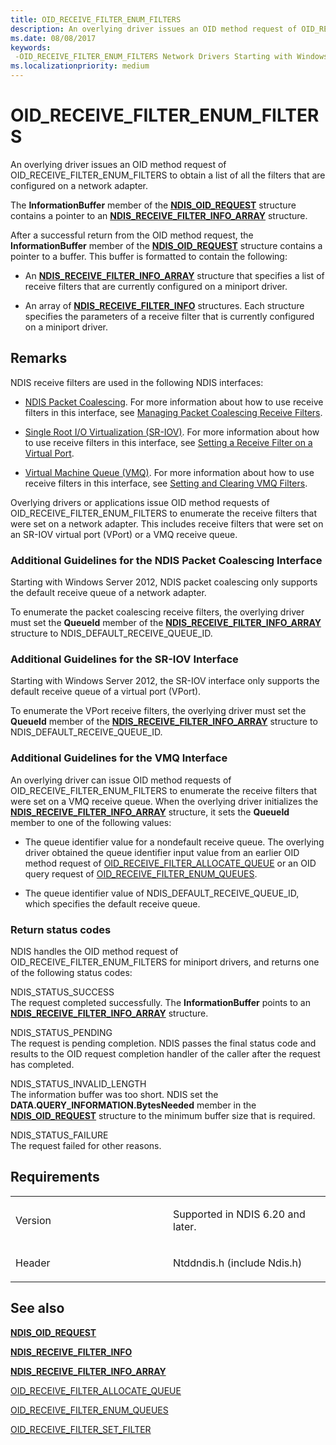 ```yaml
---
title: OID_RECEIVE_FILTER_ENUM_FILTERS
description: An overlying driver issues an OID method request of OID_RECEIVE_FILTER_ENUM_FILTERS to obtain a list of all the filters that are configured on a network adapter.
ms.date: 08/08/2017
keywords: 
 -OID_RECEIVE_FILTER_ENUM_FILTERS Network Drivers Starting with Windows Vista
ms.localizationpriority: medium
---
```


# OID\_RECEIVE\_FILTER\_ENUM\_FILTERS


An overlying driver issues an OID method request of OID\_RECEIVE\_FILTER\_ENUM\_FILTERS to obtain a list of all the filters that are configured on a network adapter.

The **InformationBuffer** member of the [**NDIS\_OID\_REQUEST**](/windows-hardware/drivers/ddi/ndis/ns-ndis-_ndis_oid_request) structure contains a pointer to an [**NDIS\_RECEIVE\_FILTER\_INFO\_ARRAY**](/windows-hardware/drivers/ddi/ntddndis/ns-ntddndis-_ndis_receive_filter_info_array) structure.

After a successful return from the OID method request, the **InformationBuffer** member of the [**NDIS\_OID\_REQUEST**](/windows-hardware/drivers/ddi/ndis/ns-ndis-_ndis_oid_request) structure contains a pointer to a buffer. This buffer is formatted to contain the following:

-   An [**NDIS\_RECEIVE\_FILTER\_INFO\_ARRAY**](/windows-hardware/drivers/ddi/ntddndis/ns-ntddndis-_ndis_receive_filter_info_array) structure that specifies a list of receive filters that are currently configured on a miniport driver.

-   An array of [**NDIS\_RECEIVE\_FILTER\_INFO**](/windows-hardware/drivers/ddi/ntddndis/ns-ntddndis-_ndis_receive_filter_info) structures. Each structure specifies the parameters of a receive filter that is currently configured on a miniport driver.

## Remarks

NDIS receive filters are used in the following NDIS interfaces:

-   [NDIS Packet Coalescing](./ndis-packet-coalescing.md). For more information about how to use receive filters in this interface, see [Managing Packet Coalescing Receive Filters](./guidelines-for-managing-packet-coalescing-receive-filters.md).

-   [Single Root I/O Virtualization (SR-IOV)](./single-root-i-o-virtualization--sr-iov-.md). For more information about how to use receive filters in this interface, see [Setting a Receive Filter on a Virtual Port](./setting-a-receive-filter-on-a-virtual-port.md).

-   [Virtual Machine Queue (VMQ)](./virtual-machine-queue--vmq--in-ndis-6-20.md). For more information about how to use receive filters in this interface, see [Setting and Clearing VMQ Filters](./setting-and-clearing-vmq-filters.md).

Overlying drivers or applications issue OID method requests of OID\_RECEIVE\_FILTER\_ENUM\_FILTERS to enumerate the receive filters that were set on a network adapter. This includes receive filters that were set on an SR-IOV virtual port (VPort) or a VMQ receive queue.

### Additional Guidelines for the NDIS Packet Coalescing Interface

Starting with Windows Server 2012, NDIS packet coalescing only supports the default receive queue of a network adapter.

To enumerate the packet coalescing receive filters, the overlying driver must set the **QueueId** member of the [**NDIS\_RECEIVE\_FILTER\_INFO\_ARRAY**](/windows-hardware/drivers/ddi/ntddndis/ns-ntddndis-_ndis_receive_filter_info_array) structure to NDIS\_DEFAULT\_RECEIVE\_QUEUE\_ID.

### Additional Guidelines for the SR-IOV Interface

Starting with Windows Server 2012, the SR-IOV interface only supports the default receive queue of a virtual port (VPort).

To enumerate the VPort receive filters, the overlying driver must set the **QueueId** member of the [**NDIS\_RECEIVE\_FILTER\_INFO\_ARRAY**](/windows-hardware/drivers/ddi/ntddndis/ns-ntddndis-_ndis_receive_filter_info_array) structure to NDIS\_DEFAULT\_RECEIVE\_QUEUE\_ID.

### Additional Guidelines for the VMQ Interface

An overlying driver can issue OID method requests of OID\_RECEIVE\_FILTER\_ENUM\_FILTERS to enumerate the receive filters that were set on a VMQ receive queue. When the overlying driver initializes the [**NDIS\_RECEIVE\_FILTER\_INFO\_ARRAY**](/windows-hardware/drivers/ddi/ntddndis/ns-ntddndis-_ndis_receive_filter_info_array) structure, it sets the **QueueId** member to one of the following values:

-   The queue identifier value for a nondefault receive queue. The overlying driver obtained the queue identifier input value from an earlier OID method request of [OID\_RECEIVE\_FILTER\_ALLOCATE\_QUEUE](oid-receive-filter-allocate-queue.md) or an OID query request of [OID\_RECEIVE\_FILTER\_ENUM\_QUEUES](oid-receive-filter-enum-queues.md).

-   The queue identifier value of NDIS\_DEFAULT\_RECEIVE\_QUEUE\_ID, which specifies the default receive queue.

### Return status codes

NDIS handles the OID method request of OID\_RECEIVE\_FILTER\_ENUM\_FILTERS for miniport drivers, and returns one of the following status codes:

<a href="" id="ndis-status-success"></a>NDIS\_STATUS\_SUCCESS  
The request completed successfully. The **InformationBuffer** points to an [**NDIS\_RECEIVE\_FILTER\_INFO\_ARRAY**](/windows-hardware/drivers/ddi/ntddndis/ns-ntddndis-_ndis_receive_filter_info_array) structure.

<a href="" id="ndis-status-pending"></a>NDIS\_STATUS\_PENDING  
The request is pending completion. NDIS passes the final status code and results to the OID request completion handler of the caller after the request has completed.

<a href="" id="ndis-status-invalid-length"></a>NDIS\_STATUS\_INVALID\_LENGTH  
The information buffer was too short. NDIS set the **DATA.QUERY\_INFORMATION.BytesNeeded** member in the [**NDIS\_OID\_REQUEST**](/windows-hardware/drivers/ddi/ndis/ns-ndis-_ndis_oid_request) structure to the minimum buffer size that is required.

<a href="" id="ndis-status-failure"></a>NDIS\_STATUS\_FAILURE  
The request failed for other reasons.

## Requirements

<table>
<colgroup>
<col width="50%" />
<col width="50%" />
</colgroup>
<tbody>
<tr class="odd">
<td><p>Version</p></td>
<td><p>Supported in NDIS 6.20 and later.</p></td>
</tr>
<tr class="even">
<td><p>Header</p></td>
<td>Ntddndis.h (include Ndis.h)</td>
</tr>
</tbody>
</table>

## See also


[**NDIS\_OID\_REQUEST**](/windows-hardware/drivers/ddi/ndis/ns-ndis-_ndis_oid_request)

[**NDIS\_RECEIVE\_FILTER\_INFO**](/windows-hardware/drivers/ddi/ntddndis/ns-ntddndis-_ndis_receive_filter_info)

[**NDIS\_RECEIVE\_FILTER\_INFO\_ARRAY**](/windows-hardware/drivers/ddi/ntddndis/ns-ntddndis-_ndis_receive_filter_info_array)

[OID\_RECEIVE\_FILTER\_ALLOCATE\_QUEUE](oid-receive-filter-allocate-queue.md)

[OID\_RECEIVE\_FILTER\_ENUM\_QUEUES](oid-receive-filter-enum-queues.md)

[OID\_RECEIVE\_FILTER\_SET\_FILTER](oid-receive-filter-set-filter.md)

